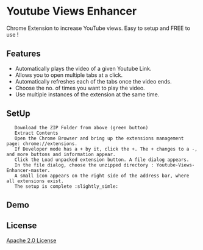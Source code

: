 # Youtube Views Enhancer
Chrome Extension to increase YouTube views. Easy to setup and FREE to use !

## Features
  - Automatically plays the video of a given Youtube Link.
  - Allows you to open multiple tabs at a click.
  - Automatically refreshes each of the tabs once the video ends.
  - Choose the no. of times you want to play the video.
  - Use multiple instances of the extension at the same time.
  
## SetUp
```
   Download the ZIP Folder from above (green button)
   Extract Contents
   Open the Chrome Browser and bring up the extensions management page: chrome://extensions.
   If Developer mode has a + by it, click the +. The + changes to a -, and more buttons and information appear.
   Click the Load unpacked extension button. A file dialog appears.
   In the file dialog, choose the unzipped directory : Youtube-Views-Enhancer-master. 
   A small icon appears on the right side of the address bar, where all extensions exist.
   The setup is complete :slightly_simle:
 ```
## Demo   
  
  
## License 
[Apache 2.0 License](https://github.com/shikhar-scs/Youtube-Views-Enhancer/blob/master/LICENSE)

